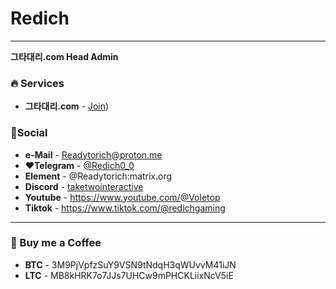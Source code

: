 # Redich
---
**그타대리.com Head Admin**

### 🔥 Services
* **그타대리.com** - [Join](https://xn--2i0bl9gougfz0a.com/))

### 🔗Social
* **e-Mail** - Readytorich@proton.me
* **❤Telegram** - [@Redich0_0](https://t.me/Redich0_0)
* **Element** - @Readytorich:matrix.org
* **Discord** - [taketwointeractive](https://discord.com/users/1053641830639603736)
* **Youtube** - https://www.youtube.com/@Voletop
* **Tiktok** - https://www.tiktok.com/@redichgaming
---
### 🍷 Buy me a Coffee
* **BTC** - 3M9PjVpfzSuY9VSN9tNdqH3qWUvvM41iJN
* **LTC** - MB8kHRK7o7JJs7UHCw9mPHCKLiixNcV5iE

